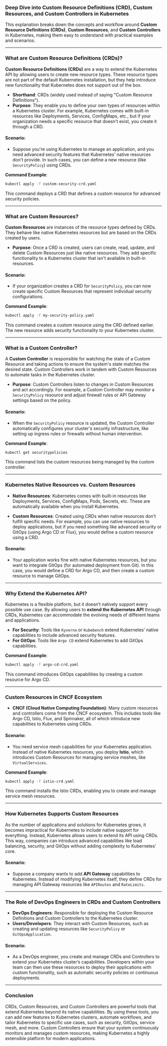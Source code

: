 ### Deep Dive into Custom Resource Definitions (CRD), Custom Resources, and Custom Controllers in Kubernetes

This explanation breaks down the concepts and workflow around **Custom Resource Definitions (CRDs)**, **Custom Resources**, and **Custom Controllers** in Kubernetes, making them easy to understand with practical examples and scenarios.

---

### **What are Custom Resource Definitions (CRDs)?**

**Custom Resource Definitions (CRDs)** are a way to extend the Kubernetes API by allowing users to create new resource types. These resource types are not part of the default Kubernetes installation, but they help introduce new functionality that Kubernetes does not support out of the box.

- **Shorthand**: CRDs (widely used instead of saying "Custom Resource Definitions").
- **Purpose**: They enable you to define your own types of resources within a Kubernetes cluster. For example, Kubernetes comes with built-in resources like Deployments, Services, ConfigMaps, etc., but if your organization needs a specific resource that doesn't exist, you create it through a CRD.

#### **Scenario**:
- Suppose you're using Kubernetes to manage an application, and you need advanced security features that Kubernetes' native resources don't provide. In such cases, you can define a new resource (like `SecurityPolicy`) using CRDs.
  
**Command Example**:
```bash
kubectl apply -f custom-security-crd.yaml
```
This command deploys a CRD that defines a custom resource for advanced security policies.

---

### **What are Custom Resources?**

**Custom Resources** are instances of the resource types defined by CRDs. They behave like native Kubernetes resources but are based on the CRDs created by users.

- **Purpose**: Once a CRD is created, users can create, read, update, and delete Custom Resources just like native resources. They add specific functionality to a Kubernetes cluster that isn't available in built-in resources.

#### **Scenario**:
- If your organization creates a CRD for `SecurityPolicy`, you can now create specific Custom Resources that represent individual security configurations.
  
**Command Example**:
```bash
kubectl apply -f my-security-policy.yaml
```
This command creates a custom resource using the CRD defined earlier. The new resource adds security functionality to your Kubernetes cluster.

---

### **What is a Custom Controller?**

A **Custom Controller** is responsible for watching the state of a Custom Resource and taking actions to ensure the system's state matches the desired state. Custom Controllers work in tandem with Custom Resources to automate tasks in the Kubernetes cluster.

- **Purpose**: Custom Controllers listen to changes in Custom Resources and act accordingly. For example, a Custom Controller may monitor a `SecurityPolicy` resource and adjust firewall rules or API Gateway settings based on the policy.
  
#### **Scenario**:
- When the `SecurityPolicy` resource is updated, the Custom Controller automatically configures your cluster's security infrastructure, like setting up ingress rules or firewalls without human intervention.

**Command Example**:
```bash
kubectl get securitypolicies
```
This command lists the custom resources being managed by the custom controller.

---

### **Kubernetes Native Resources vs. Custom Resources**

- **Native Resources**: Kubernetes comes with built-in resources like Deployments, Services, ConfigMaps, Pods, Secrets, etc. These are automatically available when you install Kubernetes.
  
- **Custom Resources**: Created using CRDs when native resources don’t fulfill specific needs. For example, you can use native resources to deploy applications, but if you need something like advanced security or GitOps (using Argo CD or Flux), you would define a custom resource using a CRD.

#### **Scenario**:
- Your application works fine with native Kubernetes resources, but you want to integrate GitOps (for automated deployment from Git). In this case, you would define a CRD for Argo CD, and then create a custom resource to manage GitOps.

---

### **Why Extend the Kubernetes API?**

Kubernetes is a flexible platform, but it doesn’t natively support every possible use case. By allowing users to **extend the Kubernetes API** through CRDs, Kubernetes can accommodate the evolving needs of different teams and applications.

- **For Security**: Tools like `Kyverno` or `Kubebench` extend Kubernetes’ native capabilities to include advanced security features.
- **For GitOps**: Tools like `Argo CD` extend Kubernetes to add GitOps capabilities.
  
**Command Example**:
```bash
kubectl apply -f argo-cd-crd.yaml
```
This command introduces GitOps capabilities by creating a custom resource for Argo CD.

---

### **Custom Resources in CNCF Ecosystem**

- **CNCF (Cloud Native Computing Foundation)**: Many custom resources and controllers come from the CNCF ecosystem. This includes tools like Argo CD, Istio, Flux, and Spinnaker, all of which introduce new capabilities to Kubernetes using CRDs.

#### **Scenario**:
- You need service mesh capabilities for your Kubernetes application. Instead of native Kubernetes resources, you deploy **Istio**, which introduces Custom Resources for managing service meshes, like `VirtualServices`.

**Command Example**:
```bash
kubectl apply -f istio-crd.yaml
```
This command installs the Istio CRDs, enabling you to create and manage service mesh resources.

---

### **How Kubernetes Supports Custom Resources**

As the number of applications and solutions for Kubernetes grows, it becomes impractical for Kubernetes to include native support for everything. Instead, Kubernetes allows users to extend its API using CRDs. This way, companies can introduce advanced capabilities like load balancing, security, and GitOps without adding complexity to Kubernetes’ core.

#### **Scenario**:
- Suppose a company wants to add **API Gateway** capabilities to Kubernetes. Instead of modifying Kubernetes itself, they define CRDs for managing API Gateway resources like `APIRoutes` and `RateLimits`.

---

### **The Role of DevOps Engineers in CRDs and Custom Controllers**

- **DevOps Engineers**: Responsible for deploying the Custom Resource Definitions and Custom Controllers to the Kubernetes cluster.
- **Users/Developers**: They interact with Custom Resources, such as creating and updating resources like `SecurityPolicy` or `GitOpsApplication`.

#### **Scenario**:
- As a DevOps engineer, you create and manage CRDs and Controllers to extend your Kubernetes cluster’s capabilities. Developers within your team can then use these resources to deploy their applications with custom functionality, such as automatic security policies or continuous deployments.

---

### **Conclusion**

CRDs, Custom Resources, and Custom Controllers are powerful tools that extend Kubernetes beyond its native capabilities. By using these tools, you can add new features to Kubernetes clusters, automate workflows, and tailor Kubernetes to specific use cases, such as security, GitOps, service mesh, and more. Custom Controllers ensure that your system continuously monitors and manages custom resources, making Kubernetes a highly extensible platform for modern applications.


